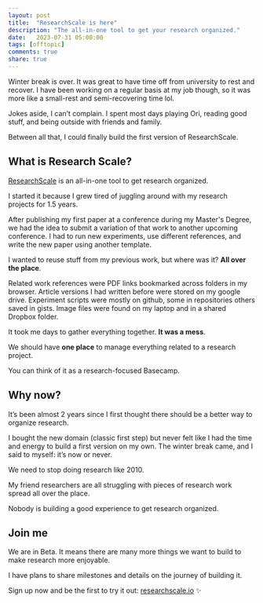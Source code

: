 ```yaml
---
layout: post
title:  "ResearchScale is here"
description: "The all-in-one tool to get your research organized."
date:   2023-07-31 05:00:00
tags: [offtopic]
comments: true
share: true
---
```


Winter break is over. It was great to have time off from university to rest and recover. I have been working on a regular basis at my job though, so it was more like a small-rest and semi-recovering time lol.

Jokes aside, I can’t complain. I spent most days playing Ori, reading good stuff, and being outside with friends and family.

Between all that, I could finally build the first version of ResearchScale.


## What is Research Scale?

[ResearchScale](https://researchscale.io/) is an all-in-one tool to get research organized.

I started it because I grew tired of juggling around with my research projects for 1.5 years.

After publishing my first paper at a conference during my Master's Degree, we had the idea to submit a variation of that work to another upcoming conference. I had to run new experiments, use different references, and write the new paper using another template.

I wanted to reuse stuff from my previous work, but where was it? **All over the place**.

Related work references were PDF links bookmarked across folders in my browser. Article versions I had written before were stored on my google drive. Experiment scripts were mostly on github, some in repositories others saved in gists. Image files were found on my laptop and in a shared Dropbox folder.

It took me days to gather everything together. **It was a mess**. 

We should have **one place** to manage everything related to a research project.

You can think of it as a research-focused Basecamp.


## Why now?

It’s been almost 2 years since I first thought there should be a better way to organize research.

I bought the new domain (classic first step) but never felt like I had the time and energy to build a first version on my own. The winter break came, and I said to myself: it’s now or never.

We need to stop doing research like 2010. 

My friend researchers are all struggling with pieces of research work spread all over the place.

Nobody is building a good experience to get research organized. 


## Join me

We are in Beta. It means there are many more things we want to build to make research more enjoyable. 

I have plans to share milestones and details on the journey of building it.

Sign up now and be the first to try it out: [researchscale.io](https://researchscale.io/) ✨
